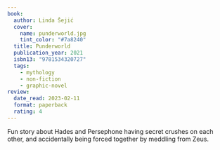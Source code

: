 ```yaml
---
book:
  author: Linda Šejić
  cover:
    name: punderworld.jpg
    tint_color: "#7a8240"
  title: Punderworld
  publication_year: 2021
  isbn13: "9781534320727"
  tags:
    - mythology
    - non-fiction
    - graphic-novel
review:
  date_read: 2023-02-11
  format: paperback
  rating: 4
---
```


Fun story about Hades and Persephone having secret crushes on each other, and accidentally being forced together by meddling from Zeus.